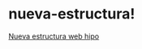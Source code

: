# nueva-estructura!

[Nueva estructura web hipo](https://user-images.githubusercontent.com/94650848/144522211-46dfe69d-84f2-482d-a12f-a2038e7764b4.jpg)
